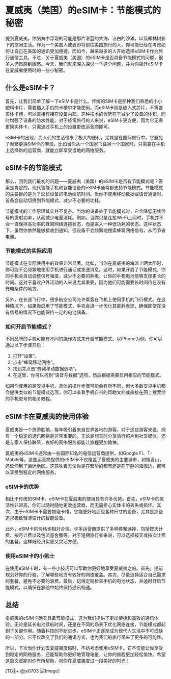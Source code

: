 # 夏威夷（美国）的eSIM卡：节能模式的秘密

提到夏威夷，你脑海中浮现的可能是那片湛蓝的大海、洁白的沙滩，以及椰林树影下的悠闲生活。作为一个美国人或者即将前往美国旅行的人，你可能已经在考虑如何让自己在美国的通讯更加便捷。而如今，越来越多的人开始选择eSIM卡作为旅行通信工具。不过，关于夏威夷（美国）的eSIM卡是否具备节能模式的问题，很多人仍然感到困惑。今天，我们就来深入探讨一下这个问题，并为你揭开eSIM卡在夏威夷使用时的一些小秘密。

## 什么是eSIM卡？

首先，让我们简单了解一下eSIM卡是什么。传统的SIM卡是那种我们熟悉的小小塑料卡片，需要插入手机的卡槽中才能使用。而eSIM卡则是嵌入式芯片，不需要实体卡槽，可以直接焊接在设备内部。这种技术的优势在于减少了设备的体积，同时增强了设备的防水性能。对于经常旅行的人来说，eSIM卡更方便，因为它无需更换实体卡，只需通过手机上的设置更改运营商即可。

eSIM卡的出现，为人们的生活带来了极大的便利。尤其是在国际旅行中，它避免了频繁更换SIM卡的麻烦。比如当你从一个国家飞往另一个国家时，只需要在手机上选择新的运营商，就能立即享受当地的网络服务。

## eSIM卡的节能模式

那么，回到我们最初的问题——夏威夷（美国）的eSIM卡是否有节能模式呢？答案是肯定的。现代智能手机和智能设备的eSIM卡通常都支持节能模式。节能模式的主要目的是为了延长设备的电池续航时间。当你不使用移动数据或语音通话时，设备会自动切换到节能模式，减少不必要的功耗。

节能模式的工作原理其实并不复杂。当你的设备处于节能模式时，它会降低无线信号的发射功率，从而减少电量消耗。例如，当你只是连接Wi-Fi上网时，手机并不会一直保持高功率的蜂窝网络连接状态，而是进入一种低功耗的状态。这种状态下，虽然你依然能够接收到通知，但设备不会频繁地搜索蜂窝网络信号，从而节省电量。

### 节能模式的实际应用

节能模式在实际使用中的效果非常显著。比如，当你在夏威夷的海滩上晒太阳时，你可能不会频繁地使用手机进行通话或发送消息。这时，如果开启了节能模式，你的手机会自动调整信号强度，减少不必要的耗电，让你的手机电池能够支撑更长的时间。这对于喜欢户外活动的人来说尤其重要，因为他们可能需要长时间待在没有充电条件的地方。

另外，在长途飞行中，很多航空公司允许乘客在飞机上使用手机的飞行模式。在这种情况下，如果你启用了节能模式，手机会进一步优化其能耗表现，确保即使在没有信号的情况下也能保持一定的电池储备。

### 如何开启节能模式？

不同品牌的手机可能有不同的操作方式来开启节能模式。以iPhone为例，你可以通过以下步骤开启：

1. 打开“设置”。
2. 点击“蜂窝移动网络”。
3. 找到并点击“蜂窝移动数据选项”。
4. 在这里，你可以找到“语音与数据”选项，然后根据需要启用相应的节能模式。

如果你使用的是安卓手机，具体的操作步骤可能会有所不同，但大多数安卓手机都会提供类似的节能模式选项。你可以查看手机自带的帮助文档或直接在网上搜索你的手机型号的相关教程。

## eSIM卡在夏威夷的使用体验

夏威夷是一个旅游胜地，每年吸引着来自世界各地的游客。对于这些游客来说，拥有一个稳定的通讯网络是非常重要的。无论是想实时分享旅行照片到社交媒体，还是与家人保持联系，良好的网络服务都能让旅程更加愉快。

夏威夷的eSIM卡通常由一些国际知名的电信运营商提供，如Google Fi、T-Mobile等。这些运营商提供的eSIM卡不仅覆盖了夏威夷的主要城市，如檀香山，还延伸到了偏远地区。这意味着无论你是在繁华的都市还是在宁静的海滩边，都可以享受到稳定的网络服务。

### eSIM卡的优势

相比于传统的SIM卡，eSIM卡在夏威夷的使用具有许多优势。首先，eSIM卡的灵活性非常高。你可以随时随地更改运营商，而无需担心实体卡的丢失或损坏。其次，由于eSIM卡不需要物理卡槽，它能更好地适应各种尺寸的设备，尤其是那些追求极致轻薄设计的智能设备。

此外，eSIM卡的价格也相对合理。许多运营商提供了多种套餐选择，包括按天计费、按月计费以及包流量套餐等。对于短期旅行者来说，可以选择按天或按次计费的套餐，这样既经济实惠又灵活方便。

### 使用eSIM卡的小贴士

在使用eSIM卡时，有一些小技巧可以帮助你更好地享受夏威夷之旅。首先，提前规划好你的行程，了解哪些地方有较好的网络覆盖。其次，尽量选择适合自己需求的套餐，避免不必要的浪费。最后，记得定期检查手机的电池状态，并适时开启节能模式，以确保在旅途中始终保持通讯畅通。

## 总结

夏威夷的eSIM卡确实具备节能模式，这为我们提供了更加便捷和高效的通讯体验。无论是延长电池续航时间，还是在不同的场景下优化网络连接，节能模式都起到了关键作用。随着科技的不断进步，eSIM卡正逐渐成为现代人生活中不可或缺的一部分。它不仅改变了我们的通讯方式，也为我们的旅行带来了更多的可能性。

所以，下次当你计划去夏威夷度假时，不妨考虑使用eSIM卡。它不仅能让你享受到稳定的网络服务，还能帮助你更好地管理电量，让你的旅程更加轻松愉快。希望这篇文章能对你有所帮助，祝你在夏威夷度过一段美好的时光！

[TG💪+ @jx0703 ![Image](https://github.com/user-attachments/assets/dbca1d08-cadb-493c-b0ec-ad6f7a83f270)]